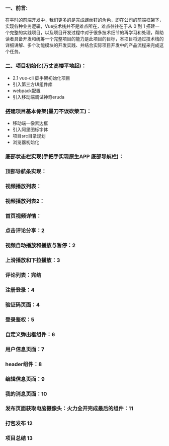 ### 一、前言:

在平时的前端开发中，我们更多的是完成螺丝钉的角色，即在公司的前端框架下，实现各种业务逻辑，Vue技术栈并不是难点所在，难点往往在于从 0 到 1 搭建一个完整的实践项目，以及项目开发过程中对于很多技术细节的再学习和处理，帮助读者具备开发和统筹一个完整项目的能力是此项目的目标，本项目将通过技术栈的详细讲解、多个功能模块的开发实践、并结合实际项目开发中的产品流程来完成这个任务。

### 二、项目初始化(万丈高楼平地起)：

- 2.1 vue-cli 脚手架初始化项目
- 引入第三方UI组件库
- webpack配置
- 引入移动端调试神奇eruda

### 搭建项目基本骨架(墨刀不误砍柴工)：

- 移动端一像素边框
- 引入阿里图标字体
- 项目src目录规划
- 浏览器初始化

### 底部状态栏实现(手把手实现原生APP 底部导航栏)：

### 顶部导航条实现：

### 视频播放列表：

### 视频播放列表2：

### 首页视频详情：

### 点击评论分享：2

### 视频自动播放和播放与暂停：2

### 上滑播放和下拉播放：3

### 评论列表：完结

### 注册登录：4

### 验证码页面：4

### 登录鉴权：5

### 自定义弹出框组件：6

### 用户信息页面：7

### header组件：8

### 编辑信息页面：9

### 我的消息页面：10

### 发布页面获取电脑摄像头：火力全开完成最后的组件：11
### 打包发布 12

### 项目总结 13



